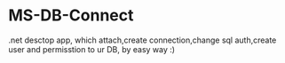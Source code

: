 # MS-DB-Connect
.net desctop app, which attach,create connection,change sql auth,create user and permisstion to ur DB, by easy way :)

